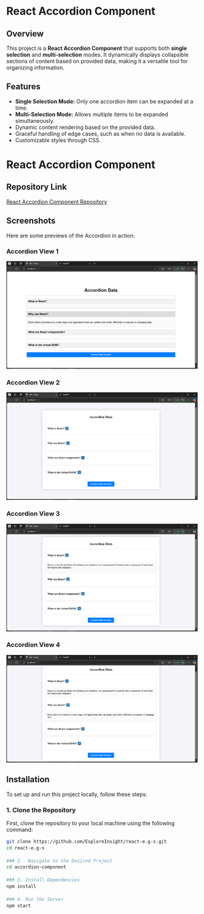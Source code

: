 # React Accordion Component

## Overview
This project is a **React Accordion Component** that supports both **single selection** and **multi-selection** modes. It dynamically displays collapsible sections of content based on provided data, making it a versatile tool for organizing information.

## Features
- **Single Selection Mode:** Only one accordion item can be expanded at a time.
- **Multi-Selection Mode:** Allows multiple items to be expanded simultaneously.
- Dynamic content rendering based on the provided data.
- Graceful handling of edge cases, such as when no data is available.
- Customizable styles through CSS.

# React Accordion Component

## Repository Link
[React Accordion Component Repository](https://github.com/ExploreInsight/react-e.g-s.git)

## Screenshots
Here are some previews of the Accordion in action:

### Accordion View 1
![Accordion Screenshot](Screenshot%20(154).png)

### Accordion View 2
![Accordion Screenshot 2](Screenshot%20(155).png)

### Accordion View 3
![Accordion Screenshot 3](Screenshot%20(156).png)

### Accordion View 4
![Accordion Screenshot 4](Screenshot%20(157).png)

## Installation

To set up and run this project locally, follow these steps:

### 1. Clone the Repository
First, clone the repository to your local machine using the following command:
```bash
git clone https://github.com/ExploreInsight/react-e.g-s.git
cd react-e.g-s

### 2.  Navigate to the Desired Project
cd accordion-component

### 3. Install Dependencies
npm install

### 4. Run the Server 
npm start